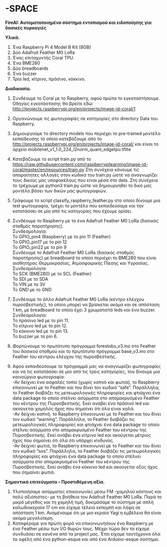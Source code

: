 # -SPACE
**FireAI:  Αυτοματοποιημένο σύστημα εντοπισμού και ειδοποίησης για δασικές πυρκαγιές**

**Υλικά.**
1. Ένα Raspberry Pi 4 Model B Kit (8GB) 
2. Δύο Adafruit Feather M0 LoRa
3. Ένας επιταχυντής Coral TPU.
3. Ένα BME280
4. Δύο breadboards
5. Ένα buzzer
6. Τρία led, κίτρινο, πράσινο, κόκκινο.

**Διαδικασία.**

1. Συνδέουμε το Coral με το Raspberry, αφού πρώτα το εγκαταστήσουμε. Οδηγίες εγκατάστασης θα βρείτε εδώ:
http://projects.raspberrypi.org/en/projects/image-id-coral/1

2. Οργανώνουμε τις φωτογραφίες σε κατηγορίες στο directory Data του Raspberry.

3. Δημιουργούμε το directory models που περιέχει το pre-trained μοντέλο εκπαίδευσης το οποίο κατεβάζουμε από το 
http://projects.raspberrypi.org/en/projects/image-id-coral/
και είναι το αρχείο 
mobilenet_v1_1.0_224_l2norm_quant_edgetpu.tflite

4. Κατεβάζουμε το script train.py από το 
https://raw.githubusercontent.com/raspberrypilearning/image-id-coral/master/en/resources/train.py
Στη συνέχεια κάνουμε τις απαραίτητες αλλαγές στον κώδικα του train.py ώστε να αναγνωρίζει τους δικούς μας υποφακέλους που είναι μέσα στο data.
Στη συνέχεια το τρέχουμε με python3 train.py ώστε να δημιουργηθεί το δικό μας μοντέλο βάσει των δικών μας φωτογραφιών.

5. Γράφουμε το script classify_raspberry_feather.py στο οποίο δίνουμε μια test φωτογραφία, τρέχει το μοντέλο που εκπαιδεύσαμε και την κατατάσσει σε μία από τις κατηγορίες που έχουμε ορίσει.

6. Συνδέουμε το Raspberry με το ένα Adafruit Feather M0 LoRa (δασικός σταθμός παρατήρησης).\
Συνδεσμολογία:\
Το GPIO_pin4 (Raspberry) με το pin 11 (Feather)\
Το GPIO_pin17 με το pin 12\
Το GPIO_pin22 με το pin 9\
Συνδέουμε το Adafruit Feather M0 LoRa (δασικός σταθμός παρατήρησης) με breadboard το οποίο περιέχει το BME280 που είναι αισθητήρας Θερμοκρασίας, Ατμοσφαιρικής Πίεσης και Υγρασίας.\
Συνδεσμολογία:\
Το SCK (BME280) με το SCL (Feather)\
Το SDI με το SDA\
Το VIN με το 3V\
Το GND με το GND

8. Συνδέουμε το άλλο Adafruit Feather M0 LoRa (κέντρο ελέγχου πυροσβεστικής), το οποίο μπορεί να βρίσκεται ακόμα και σε απόσταση 1 km, με breadboard το οποίο έχει 3 χρωματιστά leds και ένα buzzer.\
Συνδεσμολογία:\
Το πράσινο led με το pin 11.\
Το κίτρινο led με το pin 12.\
Το κόκκινο led με το pin 13.\
Το buzzer με το pin 6.

9. Φορτώνουμε το πρωτότυπο πρόγραμμα forestobs_v3.ino στο Feather του δασικού σταθμού και το πρωτότυπο πρόγραμμα base_v3.ino στο Feather του κέντρου ελέγχου της πυροσβεστικής.

10. Αφού εκπαιδεύσουμε το πρόγραμμά μας να αναγνωρίζει φωτογραφίες και να τις κατατάσσει σε μία από τις τρεις κατηγορίες, του δίνουμε μια καινούργια φωτογραφία:\
-Αν δείχνει ένα ασφαλές τοπίο (χωρίς καπνό και φωτιά), το Raspberry επικοινωνεί με το Feather και του δίνει τον κωδικό “safe”. Παράλληλα, το Feather διαβάζει τις μετεωρολογικές πληροφορίες και φτιάχνει ένα data package το οποίο στέλνει ασύρματα στο απομακρυσμένο Feather του κέντρου της Πυροσβεστικής. Εκεί ανάβει ένα πράσινο led και ακούγεται χαμηλός ήχος που σημαίνει ότι όλα είναι καλά.\
-Αν δείχνει καπνό, το Raspberry επικοινωνεί με το Feather και του δίνει τον κωδικό “warning”. Παράλληλα, το Feather διαβάζει τις μετεωρολογικές πληροφορίες και φτιάχνει ένα data package το οποίο στέλνει ασύρματα στο απομακρυσμένο Feather του κέντρου της Πυροσβεστικής. Εκεί ανάβει ένα κίτρινο led και ακούγεται μέτριος ήχος που σημαίνει ότι όλα ότι υπάρχει κίνδυνος.\
-Αν δείχνει φωτιά, το Raspberry επικοινωνεί με το Feather και του δίνει τον κωδικό “sos”. Παράλληλα, το Feather διαβάζει τις μετεωρολογικές πληροφορίες και φτιάχνει ένα data package το οποίο στέλνει ασύρματα στο απομακρυσμένο Feather του κέντρου της Πυροσβεστικής. Εκεί ανάβει ένα κόκκινο led και ακούγεται οξύς ήχος που σημαίνει φωτιά.

**Σημαντικά επιτεύγματα – Προστιθέμενη αξία.**
1. Υλοποιήσαμε ασύρματες επικοινωνίες μέσω FM -χαμηλού κόστους και πολύ αξιόπιστες- με τη βοήθεια του Adafruit Feather M0 LoRa. Παρά το μικρό μέγεθος και τη χαμηλή τιμή, δοκιμάσαμε το σύστημα με απλή καλωδιοκεραία 17 cm και είχαμε τέλεια εκπομπή και λήψη σε απόσταση 1 km. Αναμένουμε ότι με μια κεραία Yagi η εμβέλεια θα είναι ακόμα μεγαλύτερη.
2. Καταφέραμε για πρώτη φορά να επικοινωνήσουν ένα Raspberry με ένα Feather μέσω των I/O θυρών τους. Μέχρι τώρα δεν τα είχαμε συνδυάσει σε κανένα από τα project μας. Έτσι είχαμε ταυτόχρονα όλα τα οφέλη από ένα python-esque και από ένα Arduino-esque σύστημα. 
